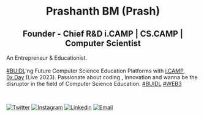 <h1 align="center">Prashanth BM (Prash)</h1>
<h2 align="center">Founder - Chief R&D i.CAMP | CS.CAMP | Computer Scientist  </h2>



                                                               
An Entrepreneur & Educationist. <br><br>
[#BUIDL](https://www.definitions.net/definition/Buidl)'ng Future Computer Science Education Platforms with [i.CAMP](https://i.CAMP), [0x.Day](https://0x.Day) (Live 2023). Passionate about coding , Innovation and wanna be the disruptor in the field of Computer Science Education. [#BUIDL](https://www.definitions.net/definition/Buidl) [#WEB3](https://en.wikipedia.org/wiki/Web3)

<!-- 1 Year World Class Computer Science Bootcamp - Focus Field in Web Engineering, [CS.CODE.IN](https://cs.code.in) (Live) ✔️ 
### 💼 My On-Going Research Portfolio : 
* Algorithm Bootcamp - Competitive Programming & Mathematics for Programmers [ALGOS.CAMP](https://algos.camp) (Live 2023) 🔄
* Software Architecting and System Design Bootcamp. An Open Access Programmers Platform. [i.CAMP](https://i.CAMP) (Live 2022-23) 🔄
* Cyber Security & Hardware Security Camps [0x.CAMP](https://0x.CAMP) (Live 2022-23)  🔄
* IoT and Embedded Systems Bootcamps  [I0T.CAMP](https://i0T.CAMP) (Live 2023-24)  🔄
* Data Scientist and FullStack AI/ML Research Camp [DS.CAMP](https://DS.CAMP) (Live 2023-24)  🔄
* Building Computer Science Education Platform (Research Camp) with [CS.CAMP](https://CS.CAMP) & [CS.DEGREE](https://CS.DEGREE) (Live 2023-24)  🔄
* dApps Bootcamp. Build Decentralized Applications (dApps) [dAPPS.CAMP](https://DAPPS.CAMP) (Live 2023-24) 🔄
* Web Compiler [1COMPILER.COM](http://1compiler.com/) (Live 2023) 🔄
* Mathematics for Computer Science [MATHS.CAMP](http://maths.camp) (Live 2023-24) 🔄
* Mechatronics Camp [MECHATRONICS.CAMP](https://MECHATRONICS.CAMP) (Live 2024-25)  🔄
 -->
<br>

[![Twitter](https://img.shields.io/badge/Twitter-%40iprashanth__-%231DA1F2)](https://twitter.com/iprashanth_) 
[![Instagram](https://img.shields.io/badge/Instagram-prash.life-%23bc2a8d%09)](https://instagram.com/prash.life)
[![Linkedin](https://img.shields.io/badge/Linked%20in-prashanthteja-blue)](https://www.linkedin.com/in/prashanthbm)
[![Email](https://img.shields.io/badge/Email-prash@i.camp-red)](mailto:prash@i.camp)


<!--
**ip11/ip11** is a ✨ _special_ ✨ repository because its `README.md` (this file) appears on your GitHub profile.

Here are some ideas to get you started:

- 🔭 I’m currently working on ...
- 🌱 I’m currently learning ...
- 👯 I’m looking to collaborate on ...
- 🤔 I’m looking for help with ...
- 💬 Ask me about ...
- 📫 How to reach me: ...
- 😄 Pronouns: ...
- ⚡ Fun fact: ...
-->
